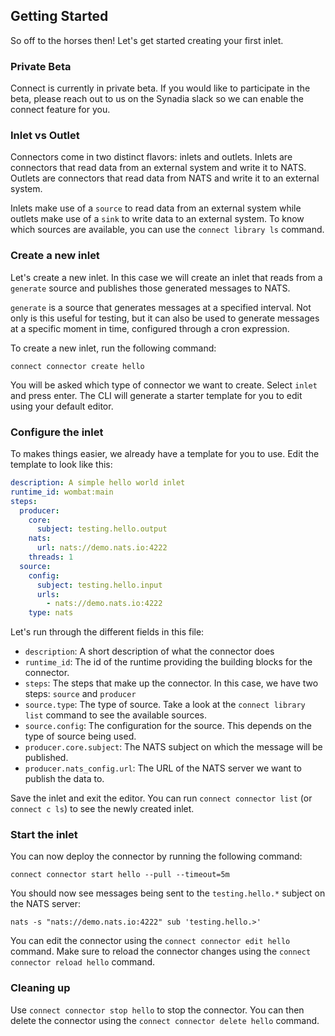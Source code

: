 ## Getting Started
So off to the horses then! Let's get started creating your first inlet.

### Private Beta
Connect is currently in private beta. If you would like to participate in the beta, please reach out to us on the 
Synadia slack so we can enable the connect feature for you.

### Inlet vs Outlet
Connectors come in two distinct flavors: inlets and outlets. Inlets are connectors that read data from an external system
and write it to NATS. Outlets are connectors that read data from NATS and write it to an external system.

Inlets make use of a `source` to read data from an external system while outlets make use of a `sink` to write data to
an external system. To know which sources are available, you can use the `connect library ls` command.

### Create a new inlet
Let's create a new inlet. In this case we will create an inlet that reads from a `generate` source and publishes those
generated messages to NATS.

`generate` is a source that generates messages at a specified interval. Not only is this useful for testing, but it can
also be used to generate messages at a specific moment in time, configured through a cron expression.

To create a new inlet, run the following command:
```shell
connect connector create hello
```
You will be asked which type of connector we want to create. Select `inlet` and press enter. The CLI will generate a 
starter template for you to edit using your default editor.

### Configure the inlet
To makes things easier, we already have a template for you to use. Edit the template to look like this:
```yaml
description: A simple hello world inlet
runtime_id: wombat:main
steps:
  producer:
    core:
      subject: testing.hello.output
    nats:
      url: nats://demo.nats.io:4222
    threads: 1
  source:
    config:
      subject: testing.hello.input
      urls:
        - nats://demo.nats.io:4222
    type: nats
```

Let's run through the different fields in this file:
- `description`: A short description of what the connector does
- `runtime_id`: The id of the runtime providing the building blocks for the connector. 
- `steps`: The steps that make up the connector. In this case, we have two steps: `source` and `producer`
- `source.type`: The type of source. Take a look at the `connect library list` command to see the available sources.
- `source.config`: The configuration for the source. This depends on the type of source being used.
- `producer.core.subject`: The NATS subject on which the message will be published.
- `producer.nats_config.url`: The URL of the NATS server we want to publish the data to.

Save the inlet and exit the editor. You can run `connect connector list` (or `connect c ls`) to see the newly created inlet.

### Start the inlet
You can now deploy the connector by running the following command:
```shell
connect connector start hello --pull --timeout=5m
```

You should now see messages being sent to the `testing.hello.*` subject on the NATS server:
```shell
nats -s "nats://demo.nats.io:4222" sub 'testing.hello.>'
```

You can edit the connector using the `connect connector edit hello` command. Make sure to
reload the connector changes using the `connect connector reload hello` command.

### Cleaning up
Use `connect connector stop hello` to stop the connector. You can then delete the connector using the 
`connect connector delete hello` command.